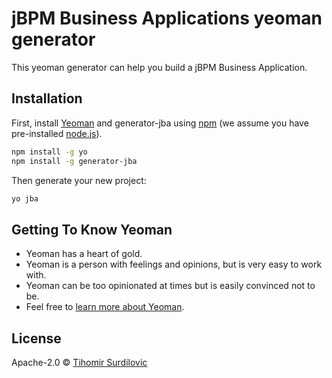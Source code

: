 # jBPM Business Applications yeoman generator

This yeoman generator can help you build a jBPM Business Application.

## Installation

First, install [Yeoman](http://yeoman.io) and generator-jba using [npm](https://www.npmjs.com/) (we assume you have pre-installed [node.js](https://nodejs.org/)).

```bash
npm install -g yo
npm install -g generator-jba
```

Then generate your new project:

```bash
yo jba
```

## Getting To Know Yeoman

- Yeoman has a heart of gold.
- Yeoman is a person with feelings and opinions, but is very easy to work with.
- Yeoman can be too opinionated at times but is easily convinced not to be.
- Feel free to [learn more about Yeoman](http://yeoman.io/).

## License

Apache-2.0 © [Tihomir Surdilovic]()

[npm-image]: https://badge.fury.io/js/generator-jba.svg
[npm-url]: https://npmjs.org/package/generator-jba
[travis-image]: https://travis-ci.org//generator-jba.svg?branch=master
[travis-url]: https://travis-ci.org//generator-jba
[daviddm-image]: https://david-dm.org//generator-jba.svg?theme=shields.io
[daviddm-url]: https://david-dm.org//generator-jba

